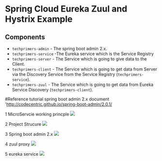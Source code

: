 # Spring Cloud  Eureka Zuul and Hystrix Example

## Components
- `techprimers-admin` -  The spring boot admin 2.x.
- `techprimers-service` -The Eureka service which is the Service Registry
- `techprimers-server` - The Service which is going to give data to the Client.
- `techprimers-client` - The Service which is going to get data from Server via the Discovery Service from the Service Registry (`techprimers-service`).
- `techprimers-zuul` - The Service which is going to get data from Eureka Service  Discovery (`techprimers-client`).  

#Reference tutorial spring boot admin 2.x  document  'http://codecentric.github.io/spring-boot-admin/2.0.1/


1  MicroServcie working princple 
<img src="https://github.com/DaqingFeng/spring-colud-zuul-eureka-sample/blob/master/picture/Java-microservices.jpg" />




2  Project Strucure
<img  src="https://github.com/DaqingFeng/spring-colud-zuul-eureka-sample/blob/master/picture/projectStructure.png" />




3 Spring boot admin 2.x 
<img  src="https://raw.githubusercontent.com/DaqingFeng/spring-cloud-zuul-eureka-sample/master/picture/metric.png" >





 
 
4  zuul proxy
<img  src="https://raw.githubusercontent.com/DaqingFeng/spring-colud-zuul-eureka-sample/master/picture/zuulproxy.png" />





5  eureka service 
<img  src="https://raw.githubusercontent.com/DaqingFeng/spring-colud-zuul-eureka-sample/master/picture/eureka.png" />

